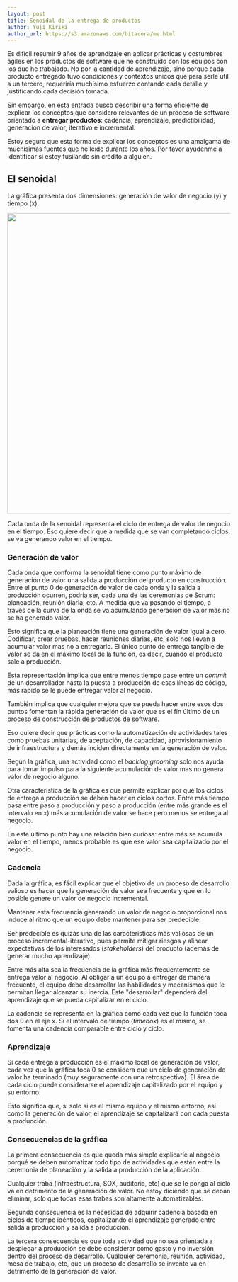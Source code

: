 ```yaml
---
layout: post
title: Senoidal de la entrega de productos
author: Yuji Kiriki
author_url: https://s3.amazonaws.com/bitacora/me.html
---
```


Es difícil resumir 9 años de aprendizaje en aplicar prácticas y costumbres ágiles en los productos de software que he construido con los equipos con los que he trabajado. No por la cantidad de aprendizaje, sino porque cada producto entregado tuvo condiciones y contextos únicos que para serle útil a un tercero, requeriría muchísimo esfuerzo contando cada detalle y justificando cada decisión tomada. 

Sin embargo, en esta entrada busco describir una forma eficiente de explicar los conceptos que considero relevantes de un proceso de software orientado a **entregar productos**: cadencia, aprendizaje, predictibilidad, generación de valor, iterativo e incremental. 

Estoy seguro que esta forma de explicar los conceptos es una amalgama de muchísimas fuentes que he leído durante los años. Por favor ayúdenme a identificar si estoy fusilando sin crédito a alguien.

## El senoidal

La gráfica presenta dos dimensiones: generación de valor de negocio (y) y tiempo (x).

<img style="margin-left: auto; margin-right: auto;" src="../../../imgs/value-graph.png" width="1100px" height="679px"/>

Cada onda de la senoidal representa el ciclo de entrega de valor de negocio en el tiempo. Eso quiere decir que a medida que se van completando ciclos, se va generando valor en el tiempo.

### Generación de valor

Cada onda que conforma la senoidal tiene como punto máximo de generación de valor una salida a producción del producto en construcción. Entre el punto 0 de generación de valor de cada onda y la salida a producción ocurren, podría ser, cada una de las ceremonias de Scrum: planeación, reunión diaria, etc. A medida que va pasando el tiempo, a través de la curva de la onda se va acumulando generación de valor mas no se ha generado valor.

Esto significa que la planeación tiene una generación de valor igual a cero. Codificar, crear pruebas, hacer reuniones diarias, etc, solo nos llevan a acumular valor mas no a entregarlo. El único punto de entrega tangible de valor se da en el máximo local de la función, es decir, cuando el producto sale a producción.

Esta representación implica que entre menos tiempo pase entre un _commit_ de un desarrollador hasta la puesta a producción de esas líneas de código, más rápido se le puede entregar valor al negocio.

También implica que cualquier mejora que se pueda hacer entre esos dos puntos fomentan la rápida generación de valor que es el fin último de un proceso de construcción de productos de software.

Eso quiere decir que prácticas como la automatización de actividades tales como pruebas unitarias, de aceptación, de capacidad, aprovisionamiento de infraestructura y demás inciden directamente en la generación de valor.

Según la gráfica, una actividad como el _backlog grooming_ solo nos ayuda para tomar impulso para la siguiente acumulación de valor mas no genera valor de negocio alguno.

Otra característica de la gráfica es que permite explicar por qué los ciclos de entrega a producción se deben hacer en ciclos cortos. Entre más tiempo pasa entre paso a producción y paso a producción (entre más grande es el intervalo en x) más acumulación de valor se hace pero menos se entrega al negocio.

En este último punto hay una relación bien curiosa: entre más se acumula valor en el tiempo, menos probable es que ese valor sea capitalizado por el negocio. 

### Cadencia

Dada la gráfica, es fácil explicar que el objetivo de un proceso de desarrollo valioso es hacer que la generación de valor sea frecuente y que en lo posible genere un valor de negocio incremental.

Mantener esta frecuencia generando un valor de negocio proporcional nos induce al ritmo que un equipo debe mantener para ser predecible.

Ser predecible es quizás una de las características más valiosas de un proceso incremental-iterativo, pues permite mitigar riesgos y alinear expectativas de los interesados (_stakeholders_) del producto (además de generar mucho aprendizaje).

Entre más alta sea la frecuencia de la gráfica más frecuentemente se entrega valor al negocio. Al obligar a un equipo a entregar de manera frecuente, el equipo debe desarrollar las habilidades y mecanismos que le permitan llegar alcanzar su inercia. Este "desarrollar" dependerá del aprendizaje que se pueda capitalizar en el ciclo.

La cadencia se representa en la gráfica como cada vez que la función toca dos 0 en el eje x. Si el intervalo de tiempo (_timebox_) es el mismo, se fomenta una cadencia comparable entre ciclo y ciclo.

### Aprendizaje

Si cada entrega a producción es el máximo local de generación de valor, cada vez que la gráfica toca 0 se considera que un ciclo de generación de valor ha terminado (muy seguramente con una retrospectiva). El área de cada ciclo puede considerarse el aprendizaje capitalizado por el equipo y su entorno.

Esto significa que, si solo si es el mismo equipo y el mismo entorno, así como la generación de valor, el aprendizaje se capitalizará con cada puesta a producción.

### Consecuencias de la gráfica

La primera consecuencia es que queda más simple explicarle al negocio porqué se deben automatizar todo tipo de actividades que estén entre la ceremonia de planeación y la salida a producción de la aplicación.

Cualquier traba (infraestructura, SOX, auditoria, etc) que se le ponga al ciclo va en detrimento de la generación de valor. No estoy diciendo que se deban eliminar, solo que todas esas trabas son altamente automatizables.

Segunda consecuencia es la necesidad de adquirir cadencia basada en ciclos de tiempo idénticos, capitalizando el aprendizaje generado entre salida a producción y salida a producción.

La tercera consecuencia es que toda actividad que no sea orientada a desplegar a producción se debe considerar como gasto y no inversión dentro del proceso de desarrollo. Cualquier ceremonia, reunión, actividad, mesa de trabajo, etc, que un proceso de desarrollo se invente va en detrimento de la generación de valor.








